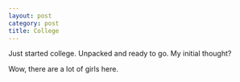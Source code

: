```yaml
---
layout: post
category: post
title: College
---
```


Just started college. Unpacked and ready to go. My initial thought?

Wow, there are a lot of girls here.